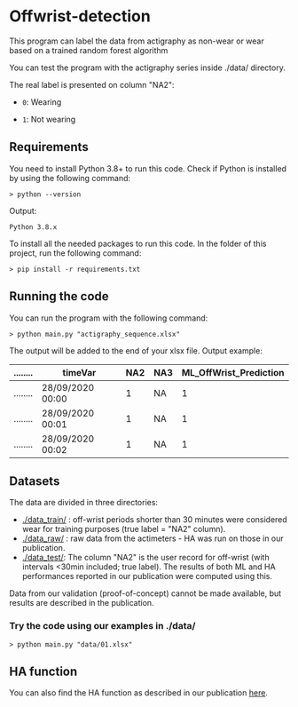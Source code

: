 # Offwrist-detection
This program can label the data from actigraphy as non-wear or wear based on a trained random forest algorithm 

You can test the program with the actigraphy series inside ./data/ directory.

The real label is presented on column "NA2":
- `0`: Wearing

- `1`: Not wearing

## Requirements
You need to install Python 3.8+ to run this code.
Check if Python is installed by using the following command:
```Shell
> python --version
```
Output:
```Shell
Python 3.8.x
```

To install all the needed packages to run this code.
In the folder of this project, run the following command:
```Shell
> pip install -r requirements.txt
```

## Running the code

You can run the program with the following command:
```Shell
> python main.py "actigraphy_sequence.xlsx"
```

The output will be added to the end of your xlsx file.
Output example:

| ........ |     timeVar      |   NA2   |  NA3  |  ML_OffWrist_Prediction |
| -------- | ---------------- | ------- | ----- |  ---------------------- |
| ........ | 28/09/2020 00:00 |    1    |   NA  |           1             |
| ........ | 28/09/2020 00:01 |    1    |   NA  |           1             |
| ........ | 28/09/2020 00:02 |    1    |   NA  |           1             |


## Datasets

The data are divided in three directories:
- [./data_train/](https://github.com/LMicol/offwrist-detection/tree/main/data_train) : off-wrist periods shorter than 30 minutes were considered wear for training purposes (true label = "NA2" column).
- [./data_raw/](https://github.com/LMicol/offwrist-detection/tree/main/data_raw) : raw data from the actimeters - HA was run on those in our publication.
- [./data_test/](https://github.com/LMicol/offwrist-detection/tree/main/data_test): The column "NA2" is the user record for off-wrist (with intervals <30min included; true label). The results of both ML and HA performances reported in our publication were computed using this.

Data from our validation (proof-of-concept) cannot be made available, but results are described in the publication.

### Try the code using our examples in ./data/
```Shell
> python main.py "data/01.xlsx"
```


## HA function

You can also find the HA function as described in our publication [here](https://github.com/LMicol/offwrist-detection/blob/main/Fct_HA_NAid_Condor_v3.1.R).
